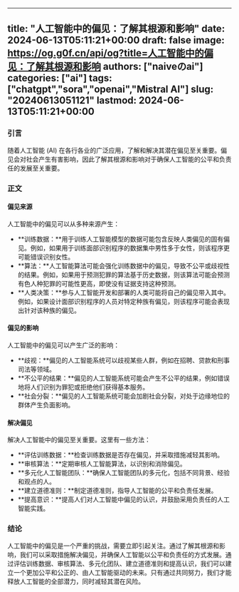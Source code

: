 
---
title: "人工智能中的偏见：了解其根源和影响"
date: 2024-06-13T05:11:21+00:00
draft: false
image: https://og.g0f.cn/api/og?title=人工智能中的偏见：了解其根源和影响
authors: ["naiveのai"]
categories: ["ai"]
tags: ["chatgpt","sora","openai","Mistral AI"]
slug: "20240613051121"
lastmod: 2024-06-13T05:11:21+00:00
---
### 引言

随着人工智能 (AI) 在各行各业的广泛应用，了解和解决其潜在偏见至关重要。偏见会对社会产生有害影响，因此了解其根源和影响对于确保人工智能的公平和负责任的发展至关重要。

### 正文

#### 偏见来源

人工智能中的偏见可以从多种来源产生：

- **训练数据：**用于训练人工智能模型的数据可能包含反映人类偏见的固有偏见。例如，如果用于训练面部识别程序的数据集中男性多于女性，则该程序更可能错误识别女性。
- **算法：**人工智能算法可能会强化训练数据中的偏见，导致不公平或歧视性的结果。例如，如果用于预测犯罪的算法基于历史数据，则该算法可能会预测有色人种犯罪的可能性更高，即使没有证据支持这种预测。
- **人类决策：**参与人工智能开发和部署的人类可能将自己的偏见带入其中。例如，如果设计面部识别程序的人员对特定种族有偏见，则该程序可能会表现出针对该种族的偏见。

#### 偏见的影响

人工智能中的偏见可以产生广泛的影响：

- **歧视：**偏见的人工智能系统可以歧视某些人群，例如在招聘、贷款和刑事司法等领域。
- **不公平的结果：**偏见的人工智能系统可能会产生不公平的结果，例如错误地将人们识别为罪犯或拒绝他们获得基本服务。
- **社会分裂：**偏见的人工智能系统可能会加剧社会分裂，对处于边缘地位的群体产生负面影响。

#### 解决偏见

解决人工智能中的偏见至关重要。这里有一些方法：

- **评估训练数据：**检查训练数据是否存在偏见，并采取措施减轻其影响。
- **审核算法：**定期审核人工智能算法，以识别和消除偏见。
- **多元化人工智能团队：**确保人工智能团队的多元化，包括不同背景、经验和观点的人。
- **建立道德准则：**制定道德准则，指导人工智能的公平和负责任发展。
- **提高意识：**提高人们对人工智能中偏见的认识，并鼓励采用负责任的人工智能实践。

### 结论

人工智能中的偏见是一个严重的挑战，需要立即引起关注。通过了解其根源和影响，我们可以采取措施解决偏见，并确保人工智能以公平和负责任的方式发展。通过评估训练数据、审核算法、多元化团队、建立道德准则和提高认识，我们可以建立一个更加公平和公正的、由人工智能驱动的未来。只有通过共同努力，我们才能释放人工智能的全部潜力，同时减轻其潜在风险。